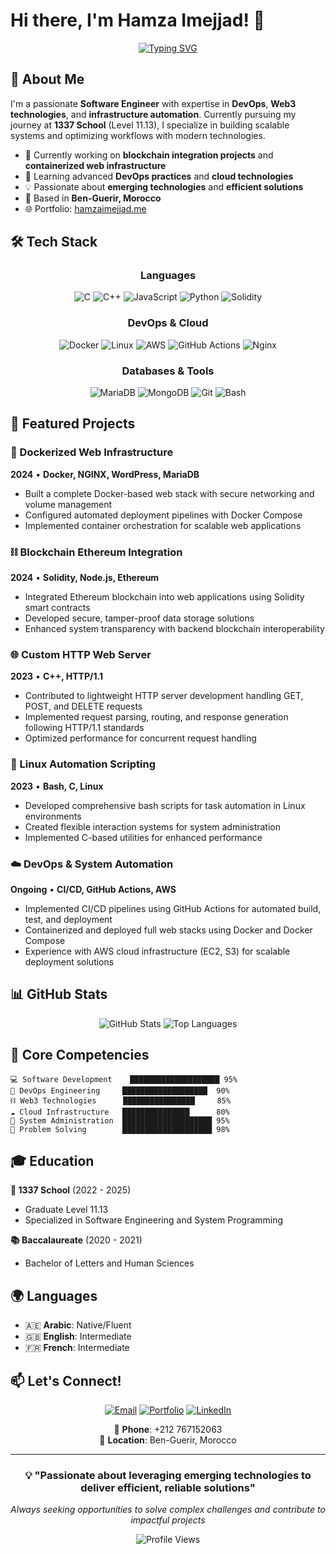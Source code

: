 # Hi there, I'm Hamza Imejjad! 👋

<div align="center">
  
[![Typing SVG](https://readme-typing-svg.herokuapp.com?font=Fira+Code&pause=1000&color=2F81F7&center=true&vCenter=true&width=435&lines=Software+Engineer;DevOps+Enthusiast;Web3+Developer;Problem+Solver;1337+School+Graduate)](https://git.io/typing-svg)

</div>

## 🚀 About Me

I'm a passionate **Software Engineer** with expertise in **DevOps**, **Web3 technologies**, and **infrastructure automation**. Currently pursuing my journey at **1337 School** (Level 11.13), I specialize in building scalable systems and optimizing workflows with modern technologies.

- 🔭 Currently working on **blockchain integration projects** and **containerized web infrastructure**
- 🌱 Learning advanced **DevOps practices** and **cloud technologies**
- 💡 Passionate about **emerging technologies** and **efficient solutions**
- 📍 Based in **Ben-Guerir, Morocco**
- 🌐 Portfolio: [hamzaimejjad.me](https://hamzaimejjad.me)

## 🛠️ Tech Stack

<div align="center">

### Languages
![C](https://img.shields.io/badge/C-00599C?style=for-the-badge&logo=c&logoColor=white)
![C++](https://img.shields.io/badge/C%2B%2B-00599C?style=for-the-badge&logo=c%2B%2B&logoColor=white)
![JavaScript](https://img.shields.io/badge/JavaScript-F7DF1E?style=for-the-badge&logo=javascript&logoColor=black)
![Python](https://img.shields.io/badge/Python-3776AB?style=for-the-badge&logo=python&logoColor=white)
![Solidity](https://img.shields.io/badge/Solidity-363636?style=for-the-badge&logo=solidity&logoColor=white)

### DevOps & Cloud
![Docker](https://img.shields.io/badge/Docker-2496ED?style=for-the-badge&logo=docker&logoColor=white)
![Linux](https://img.shields.io/badge/Linux-FCC624?style=for-the-badge&logo=linux&logoColor=black)
![AWS](https://img.shields.io/badge/AWS-232F3E?style=for-the-badge&logo=amazon-aws&logoColor=white)
![GitHub Actions](https://img.shields.io/badge/GitHub_Actions-2088FF?style=for-the-badge&logo=github-actions&logoColor=white)
![Nginx](https://img.shields.io/badge/Nginx-009639?style=for-the-badge&logo=nginx&logoColor=white)

### Databases & Tools
![MariaDB](https://img.shields.io/badge/MariaDB-003545?style=for-the-badge&logo=mariadb&logoColor=white)
![MongoDB](https://img.shields.io/badge/MongoDB-47A248?style=for-the-badge&logo=mongodb&logoColor=white)
![Git](https://img.shields.io/badge/Git-F05032?style=for-the-badge&logo=git&logoColor=white)
![Bash](https://img.shields.io/badge/Bash-4EAA25?style=for-the-badge&logo=gnu-bash&logoColor=white)

</div>

## 💼 Featured Projects

### 🐳 Dockerized Web Infrastructure
**2024** • **Docker, NGINX, WordPress, MariaDB**
- Built a complete Docker-based web stack with secure networking and volume management
- Configured automated deployment pipelines with Docker Compose
- Implemented container orchestration for scalable web applications

### ⛓️ Blockchain Ethereum Integration
**2024** • **Solidity, Node.js, Ethereum**
- Integrated Ethereum blockchain into web applications using Solidity smart contracts
- Developed secure, tamper-proof data storage solutions
- Enhanced system transparency with backend blockchain interoperability

### 🌐 Custom HTTP Web Server
**2023** • **C++, HTTP/1.1**
- Contributed to lightweight HTTP server development handling GET, POST, and DELETE requests
- Implemented request parsing, routing, and response generation following HTTP/1.1 standards
- Optimized performance for concurrent request handling

### 🤖 Linux Automation Scripting
**2023** • **Bash, C, Linux**
- Developed comprehensive bash scripts for task automation in Linux environments
- Created flexible interaction systems for system administration
- Implemented C-based utilities for enhanced performance

### ☁️ DevOps & System Automation
**Ongoing** • **CI/CD, GitHub Actions, AWS**
- Implemented CI/CD pipelines using GitHub Actions for automated build, test, and deployment
- Containerized and deployed full web stacks using Docker and Docker Compose
- Experience with AWS cloud infrastructure (EC2, S3) for scalable deployment solutions

## 📊 GitHub Stats

<div align="center">
  
![GitHub Stats](https://github-readme-stats.vercel.app/api?username=Himejjad&show_icons=true&theme=radical&count_private=true)
![Top Languages](https://github-readme-stats.vercel.app/api/top-langs/?username=Himejjad&layout=compact&theme=radical)

</div>

## 🎯 Core Competencies

```
💻 Software Development    ████████████████████ 95%
🚀 DevOps Engineering     ███████████████████  90%
⛓️ Web3 Technologies      ████████████████     85%
☁️ Cloud Infrastructure   ███████████████      80%
🔧 System Administration  ████████████████████ 95%
🧠 Problem Solving        ████████████████████ 98%
```

## 🎓 Education

**🏫 1337 School** (2022 - 2025)
- Graduate Level 11.13
- Specialized in Software Engineering and System Programming

**📚 Baccalaureate** (2020 - 2021)
- Bachelor of Letters and Human Sciences

## 🌍 Languages

- 🇦🇪 **Arabic**: Native/Fluent
- 🇬🇧 **English**: Intermediate
- 🇫🇷 **French**: Intermediate

## 📫 Let's Connect!

<div align="center">

[![Email](https://img.shields.io/badge/Email-D14836?style=for-the-badge&logo=gmail&logoColor=white)](mailto:hamzaimejjad@outlook.com)
[![Portfolio](https://img.shields.io/badge/Portfolio-000000?style=for-the-badge&logo=vercel&logoColor=white)](https://hamzaimejjad.me)
[![LinkedIn](https://img.shields.io/badge/LinkedIn-0077B5?style=for-the-badge&logo=linkedin&logoColor=white)](https://linkedin.com/in/hamzaimejjad)

📱 **Phone**: +212 767152063  
📍 **Location**: Ben-Guerir, Morocco

</div>

---

<div align="center">

### 💡 "Passionate about leveraging emerging technologies to deliver efficient, reliable solutions"

*Always seeking opportunities to solve complex challenges and contribute to impactful projects*

![Profile Views](https://komarev.com/ghpvc/?username=Himejjad&color=blueviolet&style=flat-square)

</div>
